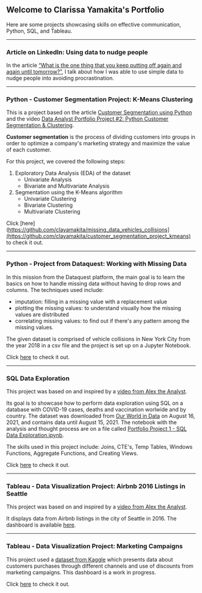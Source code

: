 ## Welcome to Clarissa Yamakita's Portfolio

Here are some projects showcasing skills on effective communication, Python, SQL, and Tableau.

------------
### Article on LinkedIn: Using data to nudge people

In the article [“What is the one thing that you keep putting off again and again until tomorrow?”](https://tinyurl.com/ArticleClarissa), I talk about how I was able to use simple data to nudge people into avoiding procrastination. 

------------
### Python - Customer Segmentation Project: K-Means Clustering

This is a project based on the article [Customer Segmentation using Python](https://medium.com/nerd-for-tech/customer-segmentation-using-python-e56c2b1a4c73) and the video [Data Analyst Portfolio Project #2: Python Customer Segmentation & Clustering](https://www.youtube.com/watch?v=iwUli5gIcU0).

__Customer segmentation__ is the process of dividing customers into groups in order to optimize a company's marketing strategy and maximize the value of each customer.

For this project, we covered the following steps:

1. Exploratory Data Analysis (EDA) of the dataset
    - Univariate Analysis
    - Bivariate and Multivariate Analysis
2. Segmentation using the K-Means algorithm
    - Univariate Clustering
    - Bivariate Clustering
    - Multivariate Clustering

Click [here](https://github.com/clayamakita/missing_data_vehicles_collisions](https://github.com/clayamakita/customer_segmentation_project_kmeans) to check it out.

------------
### Python - Project from Dataquest: Working with Missing Data

In this mission from the Dataquest platform, the main goal is to learn the basics on how to handle missing data without having to drop rows and columns. The techniques used include: 

- imputation: filling in a missing value with a replacement value
- plotting the missing values: to understand visually how the missing values are distributed
- correlating missing values: to find out if there's any pattern among the missing values.

The given dataset is comprised of vehicle collisions in New York City from the year 2018 in a csv file and the project is set up on a Jupyter Notebook.

Click [here](https://github.com/clayamakita/missing_data_vehicles_collisions) to check it out.

------------
### SQL Data Exploration

This project was based on and inspired by a [video from Alex the Analyst](https://www.youtube.com/watch?v=qfyynHBFOsM).

Its goal is to showcase how to perform data exploration using SQL on a database with COVID-19 cases, deaths and vaccination worlwide and by country. The dataset was downloaded from [Our World in Data](https://ourworldindata.org/covid-deaths) on August 16, 2021, and contains data until August 15, 2021. The notebook with the analysis and thought process are on a file called [Portfolio Project 1 - SQL Data Exploration.ipynb](https://github.com/clayamakita/project_1_sql_data_exploration/blob/main/Portfolio%20Project%201%20-%20SQL%20Data%20Exploration.ipynb).

The skills used in this project include: Joins, CTE's, Temp Tables, Windows Functions, Aggregate Functions, and Creating Views.

Click [here](https://github.com/clayamakita/project_1_sql_data_exploration) to check it out.

------------
### Tableau - Data Visualization Project: Airbnb 2016 Listings in Seattle

This project was based on and inspired by a [video from Alex the Analyst](https://www.youtube.com/watch?v=zOR0-nygfDE).

It displays data from Airbnb listings in the city of Seattle in 2016. The dashboard is available [here](https://public.tableau.com/app/profile/clarissa.yamakita/viz/Airbnb2016ListingsinSeattle/Dashboard).

------------
### Tableau - Data Visualization Project: Marketing Campaigns

This project used a [dataset from Kaggle](https://www.kaggle.com/datasets/imakash3011/customer-personality-analysis) which presents data about customers purchases through different channels and use of discounts from marketing campaigns. This dashboard is a work in progress.

Click [here](https://public.tableau.com/views/CustomerAnalysisfromMarketingCampaigns/ClientsProfile?:language=en-US&publish=yes&:display_count=n&:origin=viz_share_link) to check it out.
